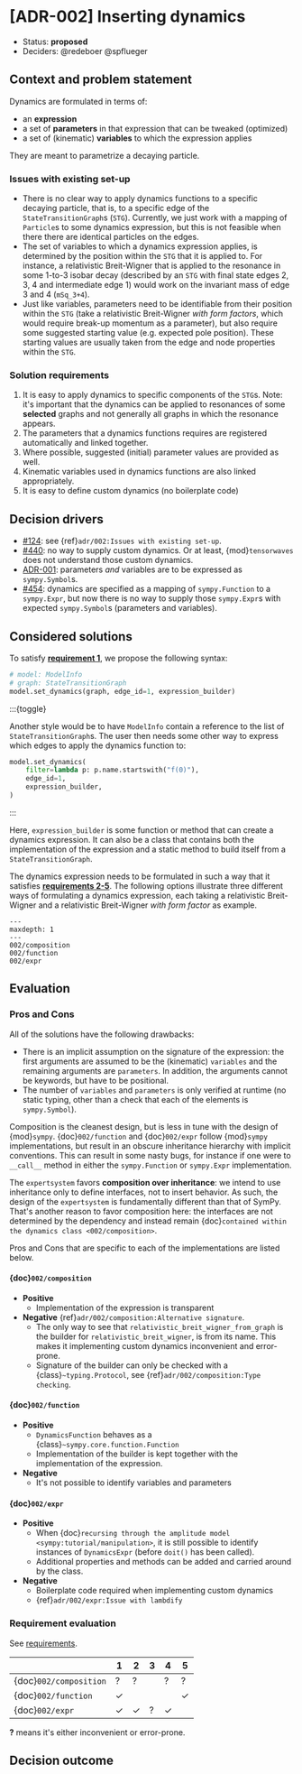 # [ADR-002] Inserting dynamics

- Status: **proposed**
- Deciders: @redeboer @spflueger

## Context and problem statement

Dynamics are formulated in terms of:

- an **expression**
- a set of **parameters** in that expression that can be tweaked (optimized)
- a set of (kinematic) **variables** to which the expression applies

They are meant to parametrize a decaying particle.

### Issues with existing set-up

- There is no clear way to apply dynamics functions to a specific decaying
  particle, that is, to a specific edge of the `StateTransitionGraph`s (`STG`).
  Currently, we just work with a mapping of `Particle`s to some dynamics
  expression, but this is not feasible when there there are identical particles
  on the edges.
- The set of variables to which a dynamics expression applies, is determined by
  the position within the `STG` that it is applied to. For instance, a
  relativistic Breit-Wigner that is applied to the resonance in some 1-to-3
  isobar decay (described by an `STG` with final state edges 2, 3, 4 and
  intermediate edge 1) would work on the invariant mass of edge 3 and 4
  (`mSq_3+4`).
- Just like variables, parameters need to be identifiable from their position
  within the `STG` (take a relativistic Breit-Wigner _with form factors_, which
  would require break-up momentum as a parameter), but also require some
  suggested starting value (e.g. expected pole position). These starting values
  are usually taken from the edge and node properties within the `STG`.

### Solution requirements

1. It is easy to apply dynamics to specific components of the `STG`s. Note:
   it's important that the dynamics can be applied to resonances of some
   **selected** graphs and not generally all graphs in which the resonance
   appears.
2. The parameters that a dynamics functions requires are registered
   automatically and linked together.
3. Where possible, suggested (initial) parameter values are provided as well.
4. Kinematic variables used in dynamics functions are also linked
   appropriately.
5. It is easy to define custom dynamics (no boilerplate code)

## Decision drivers

- [#124](https://github.com/ComPWA/expertsystem/issues/124): see
  {ref}`adr/002:Issues with existing set-up`.
- [#440](https://github.com/ComPWA/expertsystem/issues/440): no way to supply
  custom dynamics. Or at least, {mod}`tensorwaves` does not understand those
  custom dynamics.
- [ADR-001](./001.md): parameters _and_ variables are to be expressed as
  `sympy.Symbol`s.
- [#454](https://github.com/ComPWA/expertsystem/pull/454): dynamics are
  specified as a mapping of `sympy.Function` to a `sympy.Expr`, but now there
  is no way to supply those `sympy.Expr`s with expected `sympy.Symbol`s
  (parameters and variables).

## Considered solutions

To satisfy [**requirement 1**](#solution-requirements), we propose the
following syntax:

```python
# model: ModelInfo
# graph: StateTransitionGraph
model.set_dynamics(graph, edge_id=1, expression_builder)
```

:::{toggle}

Another style would be to have `ModelInfo` contain a reference to the list of
`StateTransitionGraph`s. The user then needs some other way to express which
edges to apply the dynamics function to:

```python
model.set_dynamics(
    filter=lambda p: p.name.startswith("f(0)"),
    edge_id=1,
    expression_builder,
)
```

:::

Here, `expression_builder` is some function or method that can create a
dynamics expression. It can also be a class that contains both the
implementation of the expression and a static method to build itself from a
`StateTransitionGraph`.

The dynamics expression needs to be formulated in such a way that it satisfies
[**requirements 2-5**](#solution-requirements). The following options
illustrate three different ways of formulating a dynamics expression, each
taking a relativistic Breit-Wigner and a relativistic Breit-Wigner _with form
factor_ as example.

```{toctree}
---
maxdepth: 1
---
002/composition
002/function
002/expr
```

## Evaluation

### Pros and Cons

All of the solutions have the following drawbacks:

- There is an implicit assumption on the signature of the expression: the first
  arguments are assumed to be the (kinematic) `variables` and the remaining
  arguments are `parameters`. In addition, the arguments cannot be keywords,
  but have to be positional.
- The number of `variables` and `parameters` is only verified at runtime (no
  static typing, other than a check that each of the elements is
  `sympy.Symbol`).

Composition is the cleanest design, but is less in tune with the design of
{mod}`sympy`. {doc}`002/function` and {doc}`002/expr` follow {mod}`sympy`
implementations, but result in an obscure inheritance hierarchy with implicit
conventions. This can result in some nasty bugs, for instance if one were to
`__call__` method in either the `sympy.Function` or `sympy.Expr`
implementation.

The `expertsystem` favors **composition over inheritance**: we intend to use
inheritance only to define interfaces, not to insert behavior. As such, the
design of the `expertsystem` is fundamentally different than that of SymPy.
That's another reason to favor composition here: the interfaces are not
determined by the dependency and instead remain
{doc}`contained within the dynamics class <002/composition>`.

Pros and Cons that are specific to each of the implementations are listed
below.

#### {doc}`002/composition`

- **Positive**
  - Implementation of the expression is transparent
- **Negative** {ref}`adr/002/composition:Alternative signature`.
  - The only way to see that `relativistic_breit_wigner_from_graph` is the
    builder for `relativistic_breit_wigner`, is from its name. This makes it
    implementing custom dynamics inconvenient and error-prone.
  - Signature of the builder can only be checked with a
    {class}`~typing.Protocol`, see {ref}`adr/002/composition:Type checking`.

#### {doc}`002/function`

- **Positive**
  - `DynamicsFunction` behaves as a {class}`~sympy.core.function.Function`
  - Implementation of the builder is kept together with the implementation of
    the expression.
- **Negative**
  - It's not possible to identify variables and parameters

#### {doc}`002/expr`

- **Positive**
  - When
    {doc}`recursing through the amplitude model <sympy:tutorial/manipulation>`,
    it is still possible to identify instances of `DynamicsExpr` (before
    `doit()` has been called).
  - Additional properties and methods can be added and carried around by the
    class.
- **Negative**
  - Boilerplate code required when implementing custom dynamics
  - {ref}`adr/002/expr:Issue with lambdify`

### Requirement evaluation

See [requirements](#solution-requirements).

|                        | 1   | 2   | 3   | 4   | 5   |
| ---------------------- | --- | --- | --- | --- | --- |
| {doc}`002/composition` | ?   | ?   |     | ?   | ?   |
| {doc}`002/function`    | ✓   |     |     |     | ✓   |
| {doc}`002/expr`        | ✓   | ✓   | ?   | ✓   |     |

**?** means it's either inconvenient or error-prone.

## Decision outcome
